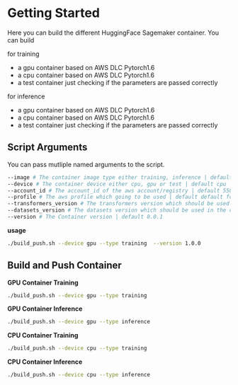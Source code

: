 # Getting Started

Here you can build the different HuggingFace Sagemaker container. You can build

for training

- a gpu container based on AWS DLC Pytorch1.6
- a cpu container based on AWS DLC Pytorch1.6
- a test container just checking if the parameters are passed correctly

for inference

- a gpu container based on AWS DLC Pytorch1.6
- a cpu container based on AWS DLC Pytorch1.6
- a test container just checking if the parameters are passed correctly

## Script Arguments

You can pass mutliple named arguments to the script.

```bash
--image # The container image type either training, inference | default training
--device # The container device either cpu, gpu or test | default cpu
--account_id # The account_id of the aws account/registry | default 558105141721
--profile # The aws profile which going to be used | default default for CI-Pipelines use ci
--transformers_version # The transformers version which should be used in the container | default 4.1.1
--datasets_version # The datasets version which should be used in the container | default 1.1.3
--version # The Container version | default 0.0.1
```

**usage**

```bash
./build_push.sh --device gpu --type training  --version 1.0.0
```

## Build and Push Container

**GPU Container Training**

```bash
./build_push.sh --device gpu --type training
```

**GPU Container Inference**

```bash
./build_push.sh --device gpu --type inference
```

**CPU Container Training**

```bash
./build_push.sh --device cpu --type training
```

**CPU Container Inference**

```bash
./build_push.sh --device cpu --type inference
```
